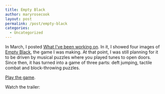 ```yaml
---
title: Empty Black
author: maryrosecook
layout: post
permalink: /post/empty-black
categories:
  - Uncategorized
---
```

In March, I posted [What I've been working on][1]. In it, I showed four images of [Empty Black][2], the game I was making. At that point, I was still planning for it to be driven by musical puzzles where you played tunes to open doors. Since then, it has turned into a game of three parts: deft jumping, tactile combat and block-throwing puzzles.

[Play the game][3].

Watch the trailer:

 [1]: http://maryrosecook.com/post/what-ive-been-working-on
 [2]: http://emptyblack.com
 [3]: http://emptyblack.com/play.html
